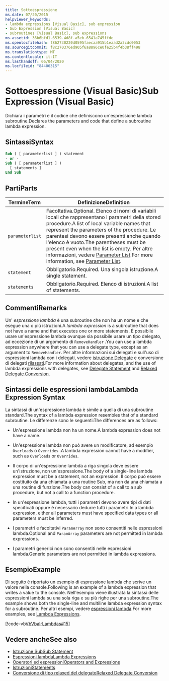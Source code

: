 ```yaml
---
title: Sottoespressione
ms.date: 07/20/2015
helpviewer_keywords:
- lambda expressions [Visual Basic], sub expression
- Sub Expression [Visual Basic]
- subroutines [Visual Basic], sub expressions
ms.assetid: 36b6bfd1-6539-4d8f-a5eb-6541a745ffde
ms.openlocfilehash: f862730220d0595faecaa915b1eaad2a3cdc0053
ms.sourcegitcommit: f8c270376ed905f6a8896ce0fe25b4f4b38ff498
ms.translationtype: MT
ms.contentlocale: it-IT
ms.lasthandoff: 06/04/2020
ms.locfileid: "84406315"
---
```

# <a name="sub-expression-visual-basic"></a><span data-ttu-id="0c2e1-102">Sottoespressione (Visual Basic)</span><span class="sxs-lookup"><span data-stu-id="0c2e1-102">Sub Expression (Visual Basic)</span></span>
<span data-ttu-id="0c2e1-103">Dichiara i parametri e il codice che definiscono un'espressione lambda subroutine.</span><span class="sxs-lookup"><span data-stu-id="0c2e1-103">Declares the parameters and code that define a subroutine lambda expression.</span></span>  
  
## <a name="syntax"></a><span data-ttu-id="0c2e1-104">Sintassi</span><span class="sxs-lookup"><span data-stu-id="0c2e1-104">Syntax</span></span>  
  
```vb  
Sub ( [ parameterlist ] ) statement  
- or -  
Sub ( [ parameterlist ] )  
  [ statements ]  
End Sub  
```  
  
## <a name="parts"></a><span data-ttu-id="0c2e1-105">Parti</span><span class="sxs-lookup"><span data-stu-id="0c2e1-105">Parts</span></span>  
  
|<span data-ttu-id="0c2e1-106">Termine</span><span class="sxs-lookup"><span data-stu-id="0c2e1-106">Term</span></span>|<span data-ttu-id="0c2e1-107">Definizione</span><span class="sxs-lookup"><span data-stu-id="0c2e1-107">Definition</span></span>|  
|---|---|  
|`parameterlist`|<span data-ttu-id="0c2e1-108">Facoltativa.</span><span class="sxs-lookup"><span data-stu-id="0c2e1-108">Optional.</span></span> <span data-ttu-id="0c2e1-109">Elenco di nomi di variabili locali che rappresentano i parametri della stored procedure.</span><span class="sxs-lookup"><span data-stu-id="0c2e1-109">A list of local variable names that represent the parameters of the procedure.</span></span> <span data-ttu-id="0c2e1-110">Le parentesi devono essere presenti anche quando l'elenco è vuoto.</span><span class="sxs-lookup"><span data-stu-id="0c2e1-110">The parentheses must be present even when the list is empty.</span></span> <span data-ttu-id="0c2e1-111">Per altre informazioni, vedere [Parameter List](../statements/parameter-list.md).</span><span class="sxs-lookup"><span data-stu-id="0c2e1-111">For more information, see [Parameter List](../statements/parameter-list.md).</span></span>|  
|`statement`|<span data-ttu-id="0c2e1-112">Obbligatorio.</span><span class="sxs-lookup"><span data-stu-id="0c2e1-112">Required.</span></span> <span data-ttu-id="0c2e1-113">Una singola istruzione.</span><span class="sxs-lookup"><span data-stu-id="0c2e1-113">A single statement.</span></span>|  
|`statements`|<span data-ttu-id="0c2e1-114">Obbligatorio.</span><span class="sxs-lookup"><span data-stu-id="0c2e1-114">Required.</span></span> <span data-ttu-id="0c2e1-115">Elenco di istruzioni.</span><span class="sxs-lookup"><span data-stu-id="0c2e1-115">A list of statements.</span></span>|  
  
## <a name="remarks"></a><span data-ttu-id="0c2e1-116">Commenti</span><span class="sxs-lookup"><span data-stu-id="0c2e1-116">Remarks</span></span>  
 <span data-ttu-id="0c2e1-117">Un' *espressione lambda* è una subroutine che non ha un nome e che esegue una o più istruzioni.</span><span class="sxs-lookup"><span data-stu-id="0c2e1-117">A *lambda expression* is a subroutine that does not have a name and that executes one or more statements.</span></span> <span data-ttu-id="0c2e1-118">È possibile usare un'espressione lambda ovunque sia possibile usare un tipo delegato, ad eccezione di un argomento di `RemoveHandler` .</span><span class="sxs-lookup"><span data-stu-id="0c2e1-118">You can use a lambda expression anywhere that you can use a delegate type, except as an argument to `RemoveHandler`.</span></span> <span data-ttu-id="0c2e1-119">Per altre informazioni sui delegati e sull'uso di espressioni lambda con i delegati, vedere [istruzione Delegate](../statements/delegate-statement.md) e conversione di delegati [rilassati](../../programming-guide/language-features/delegates/relaxed-delegate-conversion.md).</span><span class="sxs-lookup"><span data-stu-id="0c2e1-119">For more information about delegates, and the use of lambda expressions with delegates, see [Delegate Statement](../statements/delegate-statement.md) and [Relaxed Delegate Conversion](../../programming-guide/language-features/delegates/relaxed-delegate-conversion.md).</span></span>  
  
## <a name="lambda-expression-syntax"></a><span data-ttu-id="0c2e1-120">Sintassi delle espressioni lambda</span><span class="sxs-lookup"><span data-stu-id="0c2e1-120">Lambda Expression Syntax</span></span>  
 <span data-ttu-id="0c2e1-121">La sintassi di un'espressione lambda è simile a quella di una subroutine standard.</span><span class="sxs-lookup"><span data-stu-id="0c2e1-121">The syntax of a lambda expression resembles that of a standard subroutine.</span></span> <span data-ttu-id="0c2e1-122">Le differenze sono le seguenti:</span><span class="sxs-lookup"><span data-stu-id="0c2e1-122">The differences are as follows:</span></span>  
  
- <span data-ttu-id="0c2e1-123">Un'espressione lambda non ha un nome.</span><span class="sxs-lookup"><span data-stu-id="0c2e1-123">A lambda expression does not have a name.</span></span>  
  
- <span data-ttu-id="0c2e1-124">Un'espressione lambda non può avere un modificatore, ad esempio `Overloads` o `Overrides` .</span><span class="sxs-lookup"><span data-stu-id="0c2e1-124">A lambda expression cannot have a modifier, such as `Overloads` or `Overrides`.</span></span>  
  
- <span data-ttu-id="0c2e1-125">Il corpo di un'espressione lambda a riga singola deve essere un'istruzione, non un'espressione.</span><span class="sxs-lookup"><span data-stu-id="0c2e1-125">The body of a single-line lambda expression must be a statement, not an expression.</span></span> <span data-ttu-id="0c2e1-126">Il corpo può essere costituito da una chiamata a una routine Sub, ma non da una chiamata a una routine di funzione.</span><span class="sxs-lookup"><span data-stu-id="0c2e1-126">The body can consist of a call to a sub procedure, but not a call to a function procedure.</span></span>  
  
- <span data-ttu-id="0c2e1-127">In un'espressione lambda, tutti i parametri devono avere tipi di dati specificati oppure è necessario dedurre tutti i parametri.</span><span class="sxs-lookup"><span data-stu-id="0c2e1-127">In a lambda expression, either all parameters must have specified data types or all parameters must be inferred.</span></span>  
  
- <span data-ttu-id="0c2e1-128">I parametri e facoltativi `ParamArray` non sono consentiti nelle espressioni lambda.</span><span class="sxs-lookup"><span data-stu-id="0c2e1-128">Optional and `ParamArray` parameters are not permitted in lambda expressions.</span></span>  
  
- <span data-ttu-id="0c2e1-129">I parametri generici non sono consentiti nelle espressioni lambda.</span><span class="sxs-lookup"><span data-stu-id="0c2e1-129">Generic parameters are not permitted in lambda expressions.</span></span>  
  
## <a name="example"></a><span data-ttu-id="0c2e1-130">Esempio</span><span class="sxs-lookup"><span data-stu-id="0c2e1-130">Example</span></span>  
 <span data-ttu-id="0c2e1-131">Di seguito è riportato un esempio di espressione lambda che scrive un valore nella console.</span><span class="sxs-lookup"><span data-stu-id="0c2e1-131">Following is an example of a lambda expression that writes a value to the console.</span></span> <span data-ttu-id="0c2e1-132">Nell'esempio viene illustrata la sintassi delle espressioni lambda su una sola riga e su più righe per una subroutine.</span><span class="sxs-lookup"><span data-stu-id="0c2e1-132">The example shows both the single-line and multiline lambda expression syntax for a subroutine.</span></span> <span data-ttu-id="0c2e1-133">Per altri esempi, vedere [espressioni lambda](../../programming-guide/language-features/procedures/lambda-expressions.md).</span><span class="sxs-lookup"><span data-stu-id="0c2e1-133">For more examples, see [Lambda Expressions](../../programming-guide/language-features/procedures/lambda-expressions.md).</span></span>  
  
 [!code-vb[VbVbalrLambdas#15](~/samples/snippets/visualbasic/VS_Snippets_VBCSharp/VbVbalrLambdas/VB/Class1.vb#15)]  
  
## <a name="see-also"></a><span data-ttu-id="0c2e1-134">Vedere anche</span><span class="sxs-lookup"><span data-stu-id="0c2e1-134">See also</span></span>

- [<span data-ttu-id="0c2e1-135">Istruzione Sub</span><span class="sxs-lookup"><span data-stu-id="0c2e1-135">Sub Statement</span></span>](../statements/sub-statement.md)
- [<span data-ttu-id="0c2e1-136">Espressioni lambda</span><span class="sxs-lookup"><span data-stu-id="0c2e1-136">Lambda Expressions</span></span>](../../programming-guide/language-features/procedures/lambda-expressions.md)
- [<span data-ttu-id="0c2e1-137">Operatori ed espressioni</span><span class="sxs-lookup"><span data-stu-id="0c2e1-137">Operators and Expressions</span></span>](../../programming-guide/language-features/operators-and-expressions/index.md)
- [<span data-ttu-id="0c2e1-138">Istruzioni</span><span class="sxs-lookup"><span data-stu-id="0c2e1-138">Statements</span></span>](../../programming-guide/language-features/statements.md)
- [<span data-ttu-id="0c2e1-139">Conversione di tipo relaxed del delegato</span><span class="sxs-lookup"><span data-stu-id="0c2e1-139">Relaxed Delegate Conversion</span></span>](../../programming-guide/language-features/delegates/relaxed-delegate-conversion.md)
